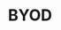 ---
layout: blog_by_tag
image: /assets/img/banner/welcome.png
title: "BYOD"
description: "BYOD - Grove Technologies - Washington DC's best Mac Support company for Digital Agencies"
tagline: "<br>Our Blog"
tag: training
permalink: /blog/tags/byod/
---